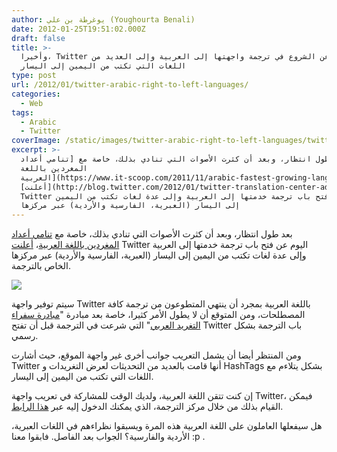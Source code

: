 ```yaml
---
author: يوغرطة بن علي (Youghourta Benali)
date: 2012-01-25T19:51:02.000Z
draft: false
title: >-
  وأخيرا، Twitter تعلن عن الشروع في ترجمة واجهتها إلى العربية وإلى العديد من
  اللغات التي تكتب من اليمين إلى اليسار  
type: post
url: /2012/01/twitter-arabic-right-to-left-languages/
categories:
  - Web
tags:
  - Arabic
  - Twitter
coverImage: /static/images/twitter-arabic-right-to-left-languages/twitter-logo-RTL.jpg
excerpt: >-
  بعد طول انتظار، وبعد أن كثرت الأصوات التي تنادي بذلك، خاصة مع [تنامي أعداد
  المغردين باللغة
  العربية](https://www.it-scoop.com/2011/11/arabic-fastest-growing-language-twitter/)،
  [أعلنت](http://blog.twitter.com/2012/01/twitter-translation-center-adds-right.html)
  Twitter اليوم عن فتح باب ترجمة خدمتها إلى العربية وإلى عدة لغات تكتب من اليمين
  إلى اليسار (العبرية، الفارسية والأردية) عبر مركزها
---
```

بعد طول انتظار، وبعد أن كثرت الأصوات التي تنادي بذلك، خاصة مع [تنامي أعداد المغردين باللغة العربية](https://www.it-scoop.com/2011/11/arabic-fastest-growing-language-twitter/)، [أعلنت](http://blog.twitter.com/2012/01/twitter-translation-center-adds-right.html) Twitter اليوم عن فتح باب ترجمة خدمتها إلى العربية وإلى عدة لغات تكتب من اليمين إلى اليسار (العبرية، الفارسية والأردية) عبر مركزها الخاص بالترجمة.

![](/static/images/twitter-arabic-right-to-left-languages/twitter-logo-RTL.jpg)

سيتم توفير واجهة Twitter باللغة العربية بمجرد أن ينتهي المتطوعون من ترجمة كافة المصطلحات، ومن المتوقع أن لا يطول الأمر كثيرا، خاصة بعد مبادرة "[مبادرة سفراء التغريد العربي](http://www.taghreedat.com/)" التي شرعت في الترجمة قبل أن تفتح Twitter باب الترجمة بشكل رسمي.

ومن المنتظر أيضا أن يشمل التعريب جوانب أخرى غير واجهة الموقع، حيث أشارت Twitter أنها قامت بالعديد من التحديثات لعرض التغريدات و HashTags بشكل يتلاءم مع اللغات التي تكتب من اليمين إلى اليسار.

إن كنت تتقن اللغة العربية، ولديك الوقت للمشاركة في تعريب واجهة Twitter، فيمكن القيام بذلك من خلال مركز الترجمة، الذي يمكنك الدخول إليه عبر [هذا الرابط](http://translate.twttr.com/welcome/signup/1).

هل سيفعلها العاملون على اللغة العربية هذه المرة ويسبقوا نظراءهم في اللغات العبرية، الأردية والفارسية؟ الجواب بعد الفاصل. فابقوا معنا :p .

